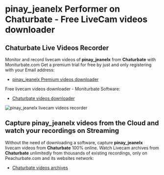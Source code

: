 # pinay_jeanelx Performer on Chaturbate - Free LiveCam videos downloader

## Chaturbate Live Videos Recorder

Monitor and record livecam videos of **pinay_jeanelx** from **Chaturbate** with Moniturbate.com
Get a premium trial for free by just and only registering with your Email address:
* [pinay_jeanelx Premium videos downloader](https://moniturbate.com/request-demo-licence-key.html)

Free livecam videos downloader - Moniturbate Software:
* [Chaturbate videos downloader](https://moniturbate.com/moniturbate-download-software.html)

![pinay_jeanelx livecam videos recorder](https://peachurnet.com/templates/moniturbate-software.png)


## Capture pinay_jeanelx videos from the Cloud and watch your recordings on Streaming

Without the need of downloading a software, capture **pinay_jeanelx** livecam videos from **Chaturbate** 100% online.
Watch Livecam archives from **Chaturbate** unlimitedly from thousands of existing recordings, only on Peachurbate.com and its websites network:
* [Chaturbate videos archives](https://peachurnet.com/)